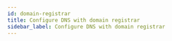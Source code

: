 ```yaml
---
id: domain-registrar
title: Configure DNS with domain registrar
sidebar_label: Configure DNS with domain registrar
---
```

